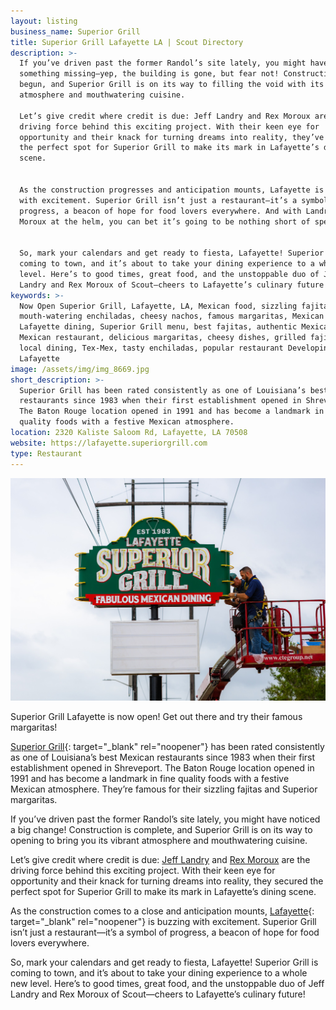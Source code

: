```yaml
---
layout: listing
business_name: Superior Grill
title: Superior Grill Lafayette LA | Scout Directory
description: >-
  If you’ve driven past the former Randol’s site lately, you might have noticed
  something missing—yep, the building is gone, but fear not! Construction has
  begun, and Superior Grill is on its way to filling the void with its vibrant
  atmosphere and mouthwatering cuisine.

  Let’s give credit where credit is due: Jeff Landry and Rex Moroux are the
  driving force behind this exciting project. With their keen eye for
  opportunity and their knack for turning dreams into reality, they’ve secured
  the perfect spot for Superior Grill to make its mark in Lafayette’s dining
  scene.


  As the construction progresses and anticipation mounts, Lafayette is buzzing
  with excitement. Superior Grill isn’t just a restaurant—it’s a symbol of
  progress, a beacon of hope for food lovers everywhere. And with Landry and
  Moroux at the helm, you can bet it’s going to be nothing short of spectacular.


  So, mark your calendars and get ready to fiesta, Lafayette! Superior Grill is
  coming to town, and it’s about to take your dining experience to a whole new
  level. Here’s to good times, great food, and the unstoppable duo of Jeff
  Landry and Rex Moroux of Scout—cheers to Lafayette’s culinary future!
keywords: >-
  Now Open Superior Grill, Lafayette, LA, Mexican food, sizzling fajitas,
  mouth-watering enchiladas, cheesy nachos, famous margaritas, Mexican cuisine,
  Lafayette dining, Superior Grill menu, best fajitas, authentic Mexican,
  Mexican restaurant, delicious margaritas, cheesy dishes, grilled fajitas,
  local dining, Tex-Mex, tasty enchiladas, popular restaurant Developing
  Lafayette
image: /assets/img/img_8669.jpg
short_description: >-
  Superior Grill has been rated consistently as one of Louisiana’s best Mexican
  restaurants since 1983 when their first establishment opened in Shreveport.
  The Baton Rouge location opened in 1991 and has become a landmark in fine
  quality foods with a festive Mexican atmosphere.
location: 2320 Kaliste Saloom Rd, Lafayette, LA 70508
website: https://lafayette.superiorgrill.com
type: Restaurant
---
```

![Superior Grill, Lafayette, LA - Mexican Cuisine](/uploads/superior.jpeg "Superior Grill, Lafayette, LA - Mexican Cuisine")

Superior Grill Lafayette is now open! Get out there and try their famous margaritas!

[Superior Grill](https://lafayette.superiorgrill.com/){: target="_blank" rel="noopener"} has been rated consistently as one of Louisiana’s best Mexican restaurants since 1983 when their first establishment opened in Shreveport. The Baton Rouge location opened in 1991 and has become a landmark in fine quality foods with a festive Mexican atmosphere. They’re famous for their sizzling fajitas and Superior margaritas.

If you’ve driven past the former Randol’s site lately, you might have noticed a big change! Construction is complete, and Superior Grill is on its way to opening to bring you its vibrant atmosphere and mouthwatering cuisine.

Let’s give credit where credit is due: [Jeff Landry](https://scoutrec.com/commercial-real-partners) and [Rex Moroux](https://scoutrec.com/commercial-real-partners) are the driving force behind this exciting project. With their keen eye for opportunity and their knack for turning dreams into reality, they secured the perfect spot for Superior Grill to make its mark in Lafayette’s dining scene.

As the construction comes to a close and anticipation mounts, [Lafayette](https://developinglafayette.com/){: target="_blank" rel="noopener"} is buzzing with excitement. Superior Grill isn’t just a restaurant—it’s a symbol of progress, a beacon of hope for food lovers everywhere.

So, mark your calendars and get ready to fiesta, Lafayette! Superior Grill is coming to town, and it’s about to take your dining experience to a whole new level. Here’s to good times, great food, and the unstoppable duo of Jeff Landry and Rex Moroux of Scout—cheers to Lafayette’s culinary future!